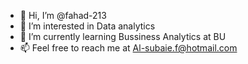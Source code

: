 - 👋 Hi, I’m @fahad-213
- 👀 I’m interested in Data analytics 
- 🌱 I’m currently learning Bussiness Analytics at BU
- 📫 Feel free to reach me at Al-subaie.f@hotmail.com

<!---
fahad-213/fahad-213 is a ✨ special ✨ repository because its `README.md` (this file) appears on your GitHub profile.
You can click the Preview link to take a look at your changes.
--->
